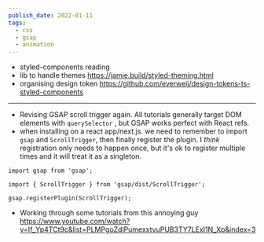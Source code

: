 ```yaml
---
publish_date: 2022-01-11
tags:
  - css
  - gsap
  - animation
---
```

- styled-components reading
- lib to handle themes https://jamie.build/styled-theming.html
- organising design token https://github.com/everweij/design-tokens-ts-styled-components

---

- Revising GSAP scroll trigger again.  All tutorials generally target DOM elements with `querySelector` , but GSAP works perfect with React refs.
- when installing on a react app/next.js. we need to remember to import `gsap` and `ScrollTrigger`, then finally register the plugin. I _think_ registration only needs to happen once, but it's ok to register multiple times and it will treat it as a singleton.

```
import gsap from 'gsap';

import { ScrollTrigger } from 'gsap/dist/ScrollTrigger';

gsap.registerPlugin(ScrollTrigger);
```

- Working through some tutorials from this annoying guy https://www.youtube.com/watch?v=If_Yp4TCt9c&list=PLMPgoZdlPumexxtvuPUB3TY7LExI1N_Xp&index=3

